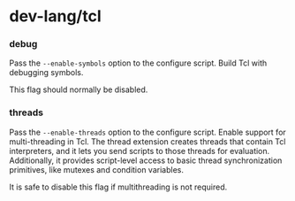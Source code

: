 # dev-lang/tcl

### debug
Pass the `--enable-symbols` option to the configure script. Build Tcl with debugging symbols.

This flag should normally be disabled.

### threads
Pass the `--enable-threads` option to the configure script. Enable support for multi-threading in Tcl. The thread extension creates threads that contain Tcl interpreters, and it lets you send scripts to those threads for evaluation. Additionally, it provides script-level access to basic thread synchronization primitives, like mutexes and condition variables.

It is safe to disable this flag if multithreading is not required.
